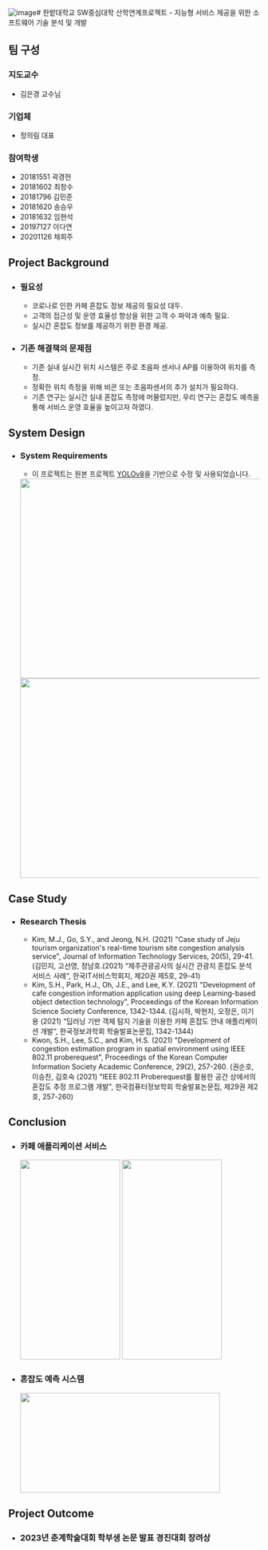 ![image](https://github.com/HBNU-SWUNIV/INDPROJ23-KOKOISWear/assets/77190151/77a5f2fa-f28c-4171-a2a6-02c279c22a04)# 한밭대학교 SW중심대학 산학연계프로젝트 - 지능형 서비스 제공을 위한 소프트웨어 기술 분석 및 개발

## **팀 구성**
### 지도교수
 - 김은경 교수님

### 기업체 
 - 정의림 대표

### 참여학생
 - 20181551 곽경헌
 - 20181602 최창수
 - 20181796 김민준
 - 20181620 송승우
 - 20181632 임현석
 - 20197127 이다연
 - 20201126 채희주

## Project Background
- ### 필요성
  - 코로나로 인한 카페 혼잡도 정보 제공의 필요성 대두.
  - 고객의 접근성 및 운영 효율성 향상을 위한 고객 수 파악과 예측 필요.
  - 실시간 혼잡도 정보를 제공하기 위한 환경 제공.
- ### 기존 해결책의 문제점
  - 기존 실내 실시간 위치 시스템은 주로 초음파 센서나 AP를 이용하여 위치를 측정.
  - 정확한 위치 측정을 위해 비콘 또는 초음파센서의 추가 설치가 필요하다.
  - 기존 연구는 실시간 실내 혼잡도 측정에 머물렀지만, 우리 연구는 혼잡도 예측을 통해 서비스 운영 효율을 높이고자 하였다.

## System Design
  - ### System Requirements
    - 이 프로젝트는 원본 프로젝트 [YOLOv8](https://github.com/ultralytics/ultralytics)을 기반으로 수정 및 사용되었습니다.
    <img src="https://github.com/HBNU-SWUNIV/INDPROJ23-KOKOISWear/assets/77190151/91087f40-64b9-498e-819f-403dab4db96a" width="750" height="400"/>
    <img src="https://github.com/HBNU-SWUNIV/INDPROJ23-KOKOISWear/assets/77190151/5b5f5b14-702d-4ca1-800a-daafb8ecff2b" width="750" height="400"/>

## Case Study
- ### Research Thesis
  - Kim, M.J., Go, S.Y., and Jeong, N.H. (2021) "Case study of Jeju tourism organization's real-time tourism site congestion analysis service", Journal of Information Technology Services, 20(5), 29-41.(김민지, 고선영, 정남호.(2021) “제주관광공사의 실시간 관광지 혼잡도 분석 서비스 사례“, 한국IT서비스학회지, 제20권 제5호, 29-41)
  - Kim, S.H., Park, H.J., Oh, J.E., and Lee, K.Y. (2021) "Development of cafe congestion information application using deep Learning-based object detection technology", Proceedings of the Korean Information Science Society Conference, 1342-1344. (김시하, 박현지, 오정은, 이기용 (2021) “딥러닝 기반 객체 탐지 기술을 이용한 카페 혼잡도 안내 애플리케이션 개발“, 한국정보과학회 학술발표논문집, 1342-1344)
  - Kwon, S.H., Lee, S.C., and Kim, H.S. (2021) "Development of congestion estimation program in spatial environment using IEEE 802.11 proberequest", Proceedings of the Korean Computer Information Society Academic Conference, 29(2), 257-260. (권순호, 이승찬, 김호숙 (2021) "IEEE 802.11 Proberequest를 활용한 공간 상에서의 혼잡도 추정 프로그램 개발", 한국컴퓨터정보학회 학술발표논문집, 제29권 제2호, 257-260)

## Conclusion
  - ### 카페 애플리케이션 서비스
    <img src="https://github.com/HBNU-SWUNIV/INDPROJ23-KOKOISWear/assets/77190151/1c0fd07b-edc4-42fb-a9bc-1a528e148c38" width="200" height="400"/> <img src="https://github.com/HBNU-SWUNIV/INDPROJ23-KOKOISWear/assets/77190151/89eda674-8f48-4ff8-b2ef-3e7d0a84970c" width="200" height="400"/>
  - ### 혼잡도 예측 시스템
    <img src="https://github.com/HBNU-SWUNIV/INDPROJ23-KOKOISWear/assets/77190151/66b8db20-3bda-4a31-ae21-55fbc429e335" width="400" height="200"/>
  
## Project Outcome
- ### 2023년 춘계학술대회 학부생 논문 발표 경진대회 장려상
